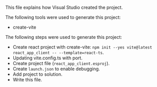 This file explains how Visual Studio created the project.

The following tools were used to generate this project:
- create-vite

The following steps were used to generate this project:
- Create react project with create-vite: `npm init --yes vite@latest react_app_client -- --template=react-ts`.
- Updating vite.config.ts with port.
- Create project file (`react_app_client.esproj`).
- Create `launch.json` to enable debugging.
- Add project to solution.
- Write this file.
